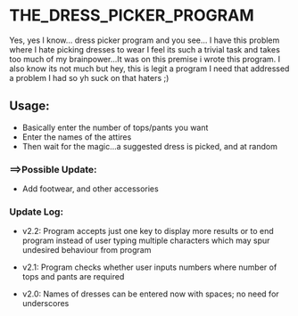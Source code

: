 # THE_DRESS_PICKER_PROGRAM

Yes, yes I know... dress picker program and you see... I have this problem where I hate picking dresses to wear
I feel its such a trivial task and takes too much of my brainpower...It was on this premise i wrote this program.
I also know its not much but hey, this is legit a program I need that addressed a problem I had so yh suck on that haters ;)

## Usage:
- Basically enter the number of tops/pants you want
- Enter the names of the attires
- Then wait for the magic...a suggested dress is picked, and at random

### ==>Possible Update:
- Add footwear, and other accessories



### Update Log:
- v2.2: Program accepts just one key to display more results or to end program
		instead of user typing multiple characters which may spur undesired behaviour from program
- v2.1: Program checks whether user inputs numbers where number of tops and pants are required

- v2.0: Names of dresses can be entered now with spaces; no need for underscores
